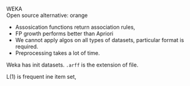 WEKA
<br>
Open source alternative: orange
<br>
- Assosication functions return association rules,
- FP growth performs better than Apriori
- We cannot apply algos on all types of datasets, particular format is required.
- Preprocessing takes a lot of time.

Weka has init datasets. `.arff` is the extension of file.

L(1) is frequent ine item set,
